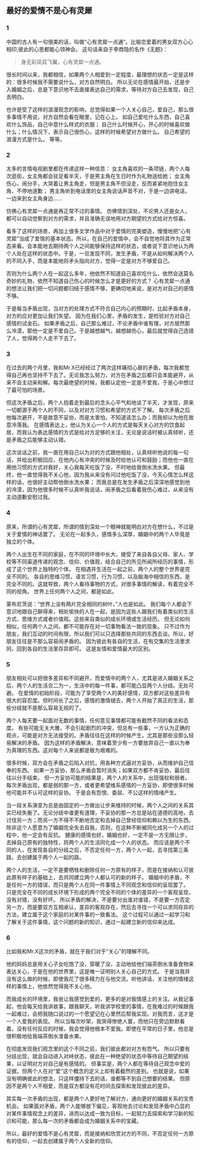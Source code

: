 ## 最好的爱情不是心有灵犀
### 1

中国的古人有一句很美的话，叫做“心有灵犀一点通”。比喻恋爱着的男女双方心心相印,彼此的心思都能心领神会。
这句话来自于李商隐的名作《无题》：
>身无彩凤双飞翼，心有灵犀一点通。

很长时间以来，我都相信，如果两个人相爱到一定程度，最理想的状态一定是这样的：很多时候我不需要说什么，对方自然明白。
所以无论在感情最开始，还是步入婚姻之后，总是下意识地不去直接表达自己的需求，等待对方自己去发现，自己去明白。

也许是受了这样的浪漫观念的影响，总觉得如果一个人关心自己，爱自己，那么很多事情不用说，对方自然会看在眼里，记在心上。
如自己爱吃什么东西，自己喜欢什么饰品，自己中意什么样式的衣服；
自己什么时候开心，开心的时候喜欢做什么；什么情况下，表示自己很伤心，这样的时候希望对方做什么。
自己希望的浪漫方式是什么。
等等。

### 2

太多的言情电视剧里都在传递这样一种信息：
女主角喜欢的一条项链，两个人每次逛街，女主角都会驻足看半天，于是男主角在生日时作为礼物送给她；
女主角伤心，闹分手，大哭着让男主角走，但是男主角不但没走，反而紧紧地抱住女主角，不停地道歉；
男主角听到电话里的女主角说话声音不对，于是一边讲电话，一边来到女主角身边……

仿佛心有灵犀一点通是再正常不过的事情。
仿佛情到深处，不论男人还是女人，都可以自动觉察到对方的需求，并且准确无误地用对方期望的方式给对方惊喜。

看多了这样的场景，再加上很多文学作品中对于爱情的完美塑造，慢慢地把“心有灵犀”当成了爱情的基本状态。所以，在自己的爱情中，会不自觉地将其作为正常态来看。会本能地去期待两个人之间能够保持这样的状态，或者说下意识地认为两个人处在这样的状态中。于是，一旦发现不同，发生矛盾，不是从如何解决两个人的不同入手，而是本能地将矛头指向对方，觉得一定是对方不够爱自己。

否则为什么两个人在一起这么多年，他依然不知道自己喜欢吃什么，依然会送莫名奇妙的礼物，依然不知道自己伤心的时候怎么才是更好的方式？
心有灵犀一点通的想法让我们把一切问题都归结于感情不够，更确切地来说，是对方对自己的感情不够。

于是每当矛盾出现，当对方的处理方式不符合自己内心的预期时，比起矛盾本身，对方的应对更加让我们失望。
因为在我们心里，矛盾的发生，是检验对方对自己感情的试金石。
如果矛盾之后，自己那么难过，不论矛盾中谁有理，对方居然那么冷漠，那他一定是不爱自己。于是越想越气，越想越伤心，最后就觉得自己选错了人，觉得两个人走不下去了。

### 3

在过去的两个月里，我和Mr.X已经经过了两次这样痛彻心扉的矛盾，每次我都觉得自己再也坚持不下去了。无论我怎么努力，对方在矛盾之后都只会本能避开，从来不会主动来和解。每次最绝望的时候，我都认定他一定是不爱我，于是心中想过了最可怕的场景。

但这次矛盾之后，两个人抱着走到最后的念头心平气和地谈了半天，才发现，原来一切都源于两个人的不同，以及对对方习惯和希望的方式不了解。
每次矛盾之后他每次避开，不是故意不妥协，而是太害怕，不知道该怎么办；而我却以为他在故意冷落我。
在感情表达上，他认为关心一个人的方式是每天关心对方的饮食起居，而我认为表达感情的方式是给对方足够的关注，无论是说话时被认真倾听，还是矛盾之后能够主动认错。

这次谈话之前，我一直在用自己以为对的方式跟他相处，认真倾听他说的每一句话，并给出积极回应，在他内心有冲突的时候及时给他认可和鼓励；而他也一直在用他习惯的方式对我好，关心我每天吃饭了没，不时地给我倒水洗水果。
但最终，他一直觉得我不关心他，因为我从来没有问过他吃饭了没，今天心情怎么样这样的话，也很好主动帮他倒水洗水果；
而我总是在发生矛盾之后深深地感觉到他的冷漠，因为他很多时候不认真听我说话，闹矛盾之后看着我伤心难过，从来没有主动道歉安慰过我。

### 4

原来，所谓的心有灵犀，所谓的情到深处一个眼神就能明白对方在想什么，不过是关于爱情的神话罢了。
无论在一起多久，感情多么深厚，婚姻中的两个人毕竟是独立的个体。

两个人出生在不同的家庭，在不同的环境中长大，接受了来自各自父母、家人、学校等不同渠道传递的观念、信仰、价值观，结合自己的所见所闻所经历的事情，形成了这个世界上独特的个体。
在相遇并生活在一起之前，两个人的整个世界是完全不同的。
各自的思维习惯，语言习惯，行为习惯，以及脑海中相信的东西，是完全不同的。这就导致，两个人看待事物的方式，对很多事情的解读，有着完全不同的视角。
世界上任何两个人之间，都是如此。

莱布尼茨说：“世界上没有两片完全相同的树叶。”人也是如此。
我们每个人都会下意识地跟自己聊得来，相处愉快的人在一起，是因为这些人跟我们有着类似的生活方式、思维方式或者价值观。这些来自类似的成长环境或生活经历。
但无论如何相似，任何两个人之间，都不可能存在对一切事物看法一致的现象。
只不过作为朋友，我们互动的时间有限，所以我们可以只选择那些共同的东西去谈。所以，好朋友往往是不那么容易闹矛盾的。
因为彼此有各自的生活，在有交集的生活里求同，回到各自的生活里存异即可。
这是友情和爱情最大的区别。

### 5

朋友相处可以把很多差异和不同避开，而爱情中的两个人，尤其是进入婚姻关系之后，两个人的生活合二为一，生活中的每一件事，都可能凸显两个人分歧。无处可避。
在爱情的初始阶段，可能为了享受两个人的美好感情，双方都对这些差异有很大的容忍度。但时间长了之后，感情的激情褪去，两个人开始了真正的生活，那些分歧就不是那么容易无视的了。

两个人每天要一起面对无数的事情，任何意见事情都可能有截然不同的看法和态度。
有些可能无关大雅，不会引起剧烈的冲突，但总有一些事，一方认为正确的观点，可能是对方无法接受的。矛盾往往在这样的时候产生，尤其是那些没那么轻易解决的矛盾。
因为这样的矛盾解决，意味着至少有一方要放弃自己一直以为奉为真理的东西。这对每个人来说都是极为艰难的。

很多时候，双方会在矛盾之后陷入对抗，用各种方式逼对方妥协，从而维护自己信奉的东西。
如果一方妥协，那么矛盾会暂时消失；如果双方都不肯妥协，最后往往以分手结束。
但一方妥协可能的结果是，两个人的关系中，出现强权和弱者。每次矛盾出现，都是弱的那一方，或者更希望维系感情的一方妥协，即使很多时候他可能并不认可这样的妥协。
于是会有怨恨、委屈、不公这样的情绪产生。

当一段关系演变为总是由固定的一方做出让步来维持的时候，两个人之间的关系其实已经失衡了。无论分歧中谁更有道理，不妥协的那一方总是站在道德的高地，去讨伐另一方；而另一方不得不不断地否定和去掉自己曾经信仰和赖以为生的东西。
除非这个人愿意为了婚姻完全失去自我，否则，在这种不断被同化成另一个人的过程中，他一定会有反抗。
健康的感情也好，婚姻也好，一定不是一方无限让步，去掉自己原有的独特性，将两个人的生活同化成一个人的状态。
而应该是两个不同的人，在发现各自的分歧之后，不否定任何一方，两个人一起，去寻找第三条路，去创建属于两个人一起的路。

两个人的生活，一定不是要牺牲和删除任何一方原有的样子，而是在接纳和认可彼此原有样子的基础上，去共同建立两个人都认可的新的样子。
婚姻中的矛盾，不是任何一方的错误，而只是两个人在同一件事情上不同观念和信仰的呈现罢了。
只是完全在不同的成长环境下形成的两个完全不同的个体的差异的一个客观呈现，没有对错，没有好坏。
所以矛盾的解决，不是要分出谁对谁错，不是要一方否定另一方，而是要双方互相承认，差异的客观存在，然后去寻找一个可以求同存异的方法，建立属于这个家庭的对某件事的一致看法。
这个过程可以通过一起学习和了解关于这件事情，这个问题的新的知识，通过一起建立新的信仰来达成。

### 6

比如我和Mr.X这次的矛盾，就在于我们对于“关心”的理解不同。

他的妈妈总是用关心子女吃饱了没，穿暖了没，主动地给他们端茶倒水准备食物来表达关心，于是在他的世界里，这是唯一证明别人关心自己的方式。
于是当我并没有这么做的时候，即使我花了很多精力在与他交流，听他讲话，关注他的情绪这样的事情上，他依然觉得我不关心他。

而我成长的环境里，我爸让我感觉到爱的，更多的是对我情感上的关注。从我记事起，他会每天给我讲故事，跟我聊天，听我讲学校里的事情，在我难过的时候跟我一起难过，会把我随口说过的一个愿望记在心里然后帮我实现。对我而言，这才是一个人爱我的表现。
所以当每次吵架，我哭得惨绝人寰，而他只在旁边默默看着，没有任何反应的时候，我会觉得他根本不爱我。即使在平常的日子里，他总是很积极地给我端茶倒水准备水果。

在彻底发现我们观念里的这个不同之前，我们彼此都对对方有怨气。
所以只要有分歧出现，就会自动进入对峙状态，彼此在一种绝望的状态中等待自己期望的结果，以证明对方对自己是有感情的。
但事实是，两个人都在等待自己观念中爱的证据，但两个人在对“爱”这个概念的定义上却有着截然的差别。
也就是说，如果没有明确彼此的想法，只这样僵持下去的话，谁都等不到自己想要的结果。
但原因不是两个人不相爱，而是双方都没有花时间去探索和发现彼此的差异。

其实每一次矛盾的出现，都是两个人更好地了解对方，通向更好的婚姻关系的宝贵机会。
如果面对矛盾，两个人能够放下偏见，客观地去讨论和发现矛盾中凸显的对某件事情观念上的差异，进而以达成一致为目标，一起努力去探索和学习新的知识和可能，那么每一次的矛盾都会成为婚姻关系中的宝藏。

所以，最好的爱情不是心有灵犀，而是接纳和欣赏对方的不同，不否定任何一方原有的信仰，一起去创建属于两个人全新的信仰。
